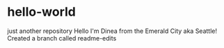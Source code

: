 # hello-world
just another repository
Hello I'm Dinea from the Emerald City aka Seattle! 
Created a branch called readme-edits
